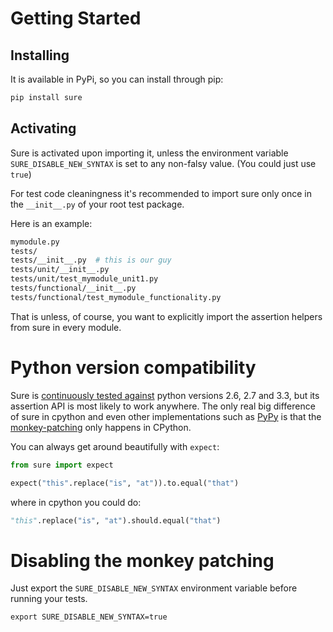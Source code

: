 # Getting Started

## Installing

It is available in PyPi, so you can install through pip:

```bash
pip install sure
```
## Activating

Sure is activated upon importing it, unless the environment variable
`SURE_DISABLE_NEW_SYNTAX` is set to any non-falsy value. (You could
just use `true`)

For test code cleaningness it's recommended to import sure only once in the `__init__.py` of your root test package.

Here is an example:

```bash
mymodule.py
tests/
tests/__init__.py  # this is our guy
tests/unit/__init__.py
tests/unit/test_mymodule_unit1.py
tests/functional/__init__.py
tests/functional/test_mymodule_functionality.py
```

That is unless, of course, you want to explicitly import the assertion
helpers from sure in every module.


# Python version compatibility

Sure is
[continuously tested against](https://travis-ci.org/gabrielfalcao/sure/)
python versions 2.6, 2.7 and 3.3, but its assertion API is most likely
to work anywhere. The only real big difference of sure in cpython and
even other implementations such as [PyPy](http://pypy.org/) is that
the [monkey-patching](how-it-works.md#monkey-patching) only happens in
CPython.

You can always get around beautifully with `expect`:

```python
from sure import expect

expect("this".replace("is", "at")).to.equal("that")
```

where in cpython you could do:

```python
"this".replace("is", "at").should.equal("that")
```

# Disabling the monkey patching

Just export the `SURE_DISABLE_NEW_SYNTAX` environment variable before
running your tests.

```console
export SURE_DISABLE_NEW_SYNTAX=true
```
